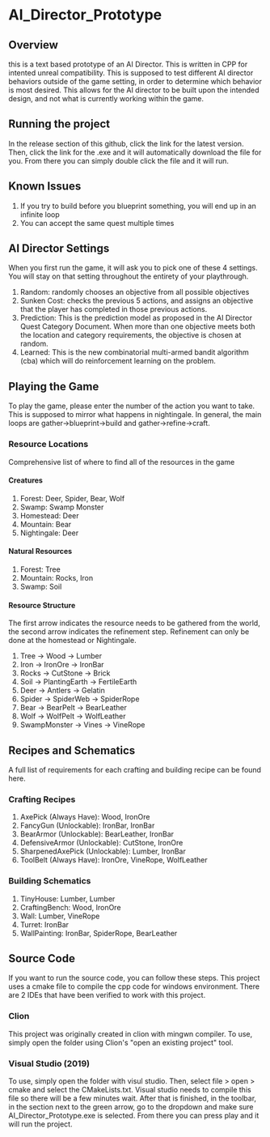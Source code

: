 # AI_Director_Prototype

## Overview
this is a text based prototype of an AI Director. This is written in CPP for intented unreal compatibility. This is supposed to test different AI director behaviors outside of the game setting, in order to determine which behavior is most desired. This allows for the AI director to be built upon the intended design, and not what is currently working within the game. 

## Running the project
In the release section of this github, click the link for the latest version. Then, click the link for the .exe and it will automatically download the file for you. From there you can simply double click the file and it will run.

## Known Issues
1. If you try to build before you blueprint something, you will end up in an infinite loop
1. You can accept the same quest multiple times

## AI Director Settings
When you first run the game, it will ask you to pick one of these 4 settings. You will stay on that setting throughout the entirety of your playthrough. 
1. Random:
   randomly chooses an objective from all possible objectives
1. Sunken Cost:
  checks the previous 5 actions, and assigns an objective that the player has completed in those previous actions. 
1. Prediction:
  This is the prediction model as proposed in the AI Director Quest Category Document. When more than one objective meets both the location and category requirements, the objective is chosen at random.
1. Learned:
  This is the new combinatorial multi-armed bandit algorithm (cba) which will do reinforcement learning on the problem. 
 
## Playing the Game
To play the game, please enter the number of the action you want to take. This is supposed to mirror what happens in nightingale. In general, the main loops are gather->blueprint->build and gather->refine->craft.

### Resource Locations
Comprehensive list of where to find all of the resources in the game

#### Creatures
1. Forest:
   Deer, Spider, Bear, Wolf
1. Swamp:
   Swamp Monster
1. Homestead:
   Deer
1. Mountain:
   Bear
1. Nightingale:
   Deer

#### Natural Resources
1. Forest:
   Tree
1. Mountain:
   Rocks, Iron
1. Swamp:
   Soil

#### Resource Structure
The first arrow indicates the resource needs to be gathered from the world, the second arrow indicates the refinement step. Refinement can only be done at the homestead or Nightingale.
1. Tree -> Wood -> Lumber
1. Iron -> IronOre -> IronBar
1. Rocks -> CutStone -> Brick
1. Soil -> PlantingEarth -> FertileEarth
1. Deer -> Antlers -> Gelatin
1. Spider -> SpiderWeb -> SpiderRope
1. Bear -> BearPelt -> BearLeather
1. Wolf -> WolfPelt -> WolfLeather
1. SwampMonster -> Vines -> VineRope

## Recipes and Schematics
A full list of requirements for each crafting and building recipe can be found here. 

### Crafting Recipes
1. AxePick (Always Have): Wood, IronOre
1. FancyGun (Unlockable): IronBar, IronBar
1. BearArmor (Unlockable): BearLeather, IronBar
1. DefensiveArmor (Unlockable): CutStone, IronOre
1. SharpenedAxePick (Unlockable): Lumber, IronBar
1. ToolBelt (Always Have): IronOre, VineRope, WolfLeather

### Building Schematics
1. TinyHouse: Lumber, Lumber
1. CraftingBench: Wood, IronOre
1. Wall: Lumber, VineRope
1. Turret: IronBar
1. WallPainting: IronBar, SpiderRope, BearLeather

## Source Code
If you want to run the source code, you can follow these steps. This project uses a cmake file to compile the cpp code for windows environment. There are 2 IDEs that have been verified to work with this project. 

### Clion
This project was originally created in clion with mingwn compiler. To use, simply open the folder using Clion's "open an existing project" tool.

### Visual Studio (2019)
To use, simply open the folder with visul studio. Then, select file > open > cmake and select the CMakeLists.txt. Visual studio needs to compile this file so there will be a few minutes wait. After that is finished, in the toolbar, in the section next to the green arrow, go to the dropdown and make sure AI_Director_Prototype.exe is selected. From there you can press play and it will run the project.


